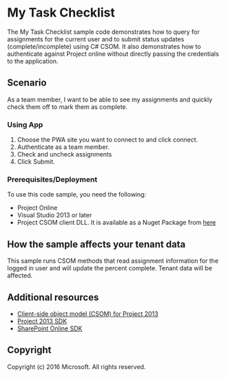 # My Task Checklist

The My Task Checklist sample code demonstrates how to query for assignments for the current user and to submit status updates (complete/incomplete) using C# CSOM.  It also demonstrates how to authenticate against Project online without directly passing the credentials to the application.

## Scenario
As a team member, I want to be able to see my assignments and  quickly check them off to mark them as complete.


### Using App

1.	Choose the PWA site you want to connect to and click connect.
2.	Authenticate as a team member.
3.	Check and uncheck assignments
5.	Click Submit.


### Prerequisites/Deployment
To use this code sample, you need the following:
* Project Online
* Visual Studio 2013 or later 
* Project CSOM client DLL.  It is available as a Nuget Package from [here](https://www.nuget.org/packages/Microsoft.SharePointOnline.CSOM/)



## How the sample affects your tenant data
This sample runs CSOM methods that read assignment information for the logged in user and will update the percent complete. Tenant data will be affected.

## Additional resources
* [Client-side object model (CSOM) for Project 2013](https://msdn.microsoft.com/en-us/library/office/jj163123.aspx)
* [Project 2013 SDK](https://www.microsoft.com/en-us/download/details.aspx?id=30435)
* [SharePoint Online SDK](https://www.microsoft.com/en-us/download/details.aspx?id=42038)

## Copyright
Copyright (c) 2016 Microsoft. All rights reserved.
